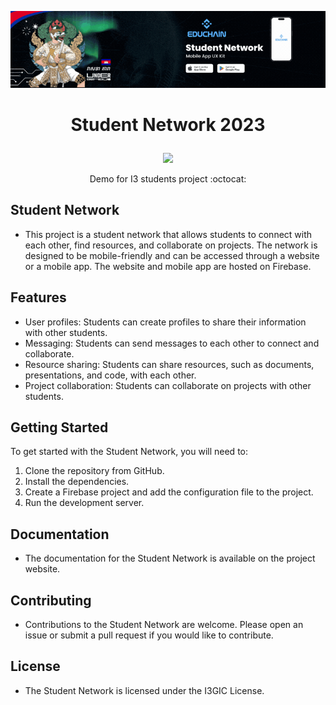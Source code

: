 ![MaterHead](https://github.com/daraaveasna/student_network_2022/blob/main/assets/images/githubBanner.gif)
# <p align="center"> Student Network 2023 </p>
<div align="center">
<a href="https://www.twitter.com/daraa_veasna" target="_blank" rel="noreferrer"><img 
src="https://img.shields.io/twitter/follow/daraa_veasna?logo=twitter&style=for-the-badge&color=0891b2&labelColor=181824"
/></a>
</div>
<p align="center"> Demo for I3 students project   :octocat: </p>


## Student Network 
- This project is a student network that allows students to connect with each other, find resources, and collaborate on projects. The network is designed to be mobile-friendly and can be accessed through a website or a mobile app. The website and mobile app are hosted on Firebase.

## Features 
* User profiles: Students can create profiles to share their information with other students.
* Messaging: Students can send messages to each other to connect and collaborate.
* Resource sharing: Students can share resources, such as documents, presentations, and code, with each other.
* Project collaboration: Students can collaborate on projects with other students.

## Getting Started
To get started with the Student Network, you will need to:

1. Clone the repository from GitHub.
2. Install the dependencies.
3. Create a Firebase project and add the configuration file to the project.
4. Run the development server.

## Documentation
- The documentation for the Student Network is available on the project website.

## Contributing
- Contributions to the Student Network are welcome. Please open an issue or submit a pull request if you would like to contribute.

## License
- The Student Network is licensed under the I3GIC License.
